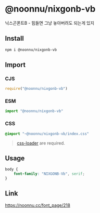 # @noonnu/nixgonb-vb
닉스곤폰트B - 힘들면 그냥 놓아버려도 되는게 있지

## Install
```sh
npm i @noonnu/nixgonb-vb
```
## Import
### CJS
```js
require("@noonnu/nixgonb-vb")
```
### ESM
```js
import "@noonnu/nixgonb-vb"
```
### CSS 
```css
@import "~@noonnu/nixgonb-vb/index.css"
```
> [css-loader](https://github.com/webpack-contrib/css-loader) are required.

## Usage
```css
body {
    font-family: "NIXGONB-Vb", serif;
}
```

## Link
https://noonnu.cc/font_page/218